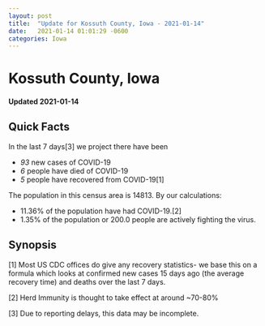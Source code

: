 ```yaml
---
layout: post
title:  "Update for Kossuth County, Iowa - 2021-01-14"
date:   2021-01-14 01:01:29 -0600
categories: Iowa
---
```


# Kossuth County, Iowa
#### Updated 2021-01-14

## Quick Facts

In the last 7 days[3] we project there have been
- *93* new cases of COVID-19
- *6* people have died of COVID-19
- *5* people have recovered from COVID-19[1]

The population in this census area is 14813. By our calculations:
- 11.36% of the population have had COVID-19.[2]
- 1.35% of the population or 200.0 people are actively fighting the virus.

## Synopsis




[1] Most US CDC offices do give any recovery statistics- we base this on a formula which looks at confirmed new cases
15 days ago (the average recovery time) and deaths over the last 7 days.

[2] Herd Immunity is thought to take effect at around ~70-80%

[3] Due to reporting delays, this data may be incomplete.
 
    